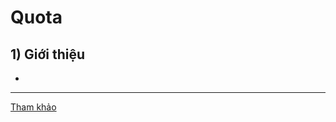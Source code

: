 # Quota
## **1) Giới thiệu**
- 
-----------------------
[Tham khảo](https://docs.openstack.org/nova/train/admin/quotas.html)
